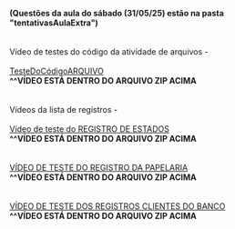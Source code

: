 **(Questões da aula do sábado (31/05/25) estão na pasta "tentativasAulaExtra")**
<br/>
<br/>
<br/>
Vídeo de testes do código da atividade de arquivos -
<br/>
<br/>
[TesteDoCódigoARQUIVO](https://github.com/user-attachments/files/20536643/TesteDoCodigo.zip)
<br/>
**^^VÍDEO ESTÁ DENTRO DO ARQUIVO ZIP ACIMA**
<br/>
<br/>
<br/>
Vídeos da lista de registros -
<br/>
<br/>
[Vídeo de teste do REGISTRO DE ESTADOS](https://github.com/user-attachments/files/20537402/Video.de.teste.do.REGISTRO.DE.ESTADOS.zip)
<br/>
**^^VÍDEO ESTÁ DENTRO DO ARQUIVO ZIP ACIMA**
<br/>
<br/>
<br/>
[VÍDEO DE TESTE DO REGISTRO DA PAPELARIA](https://github.com/user-attachments/files/20537405/PapelariaEscolar.c.-.Untitled.Workspace.-.Visual.Studio.Code.2025-05-31.21-55-50.zip)
<br/>
**^^VÍDEO ESTÁ DENTRO DO ARQUIVO ZIP ACIMA**
<br/>
<br/>
<br/>
[VÍDEO DE TESTE DOS REGISTROS CLIENTES DO BANCO](https://github.com/user-attachments/files/20537409/BancoDinheiroCerto.c.-.Untitled.Workspace.-.Visual.Studio.Code.2025-05-31.22-22-51.zip)
<br/>
**^^VÍDEO ESTÁ DENTRO DO ARQUIVO ZIP ACIMA**
<br/>
<br/>
<br/>
